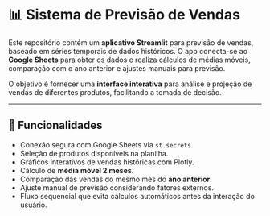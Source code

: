 # 📊 Sistema de Previsão de Vendas

Este repositório contém um **aplicativo Streamlit** para previsão de vendas, baseado em séries temporais de dados históricos. O app conecta-se ao **Google Sheets** para obter os dados e realiza cálculos de médias móveis, comparação com o ano anterior e ajustes manuais para previsão.

O objetivo é fornecer uma **interface interativa** para análise e projeção de vendas de diferentes produtos, facilitando a tomada de decisão.

---

## 🔹 Funcionalidades

- Conexão segura com Google Sheets via `st.secrets`.
- Seleção de produtos disponíveis na planilha.
- Gráficos interativos de vendas históricas com Plotly.
- Cálculo de **média móvel 2 meses**.
- Comparação das vendas do mesmo mês do **ano anterior**.
- Ajuste manual de previsão considerando fatores externos.
- Fluxo sequencial que evita cálculos automáticos antes da interação do usuário.
